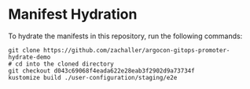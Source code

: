 # Manifest Hydration

To hydrate the manifests in this repository, run the following commands:

```shell
git clone https://github.com/zachaller/argocon-gitops-promoter-hydrate-demo
# cd into the cloned directory
git checkout d043c69068f4eada622e28eab3f2902d9a73734f
kustomize build ./user-configuration/staging/e2e
```
